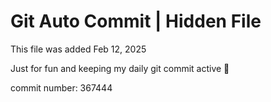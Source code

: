 # Git Auto Commit | Hidden File

This file was added Feb 12, 2025

Just for fun and keeping my daily git commit active 🤪

commit number: 367444
